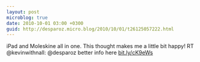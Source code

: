 ```yaml
---
layout: post
microblog: true
date: 2010-10-01 03:00 +0300
guid: http://desparoz.micro.blog/2010/10/01/t26125057222.html
---
```

iPad and Moleskine all in one. This thought makes me a little bit happy! RT @kevinwithnall: @desparoz better info here [bit.ly/cK9eWs](http://bit.ly/cK9eWs)
